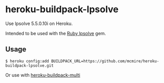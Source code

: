# heroku-buildpack-lpsolve

Use lpsolve 5.5.0.10i on Heroku.

Intended to be used with the [Ruby lpsolve][] gem.

## Usage

    $ heroku config:add BUILDPACK_URL=https://github.com/mcmire/heroku-buildpack-lpsolve.git

Or use with [heroku-buildpack-multi](https://github.com/ddollar/heroku-buildpack-multi)

[Ruby lpsolve]: https://github.com/rocky/rb-lpsolve
